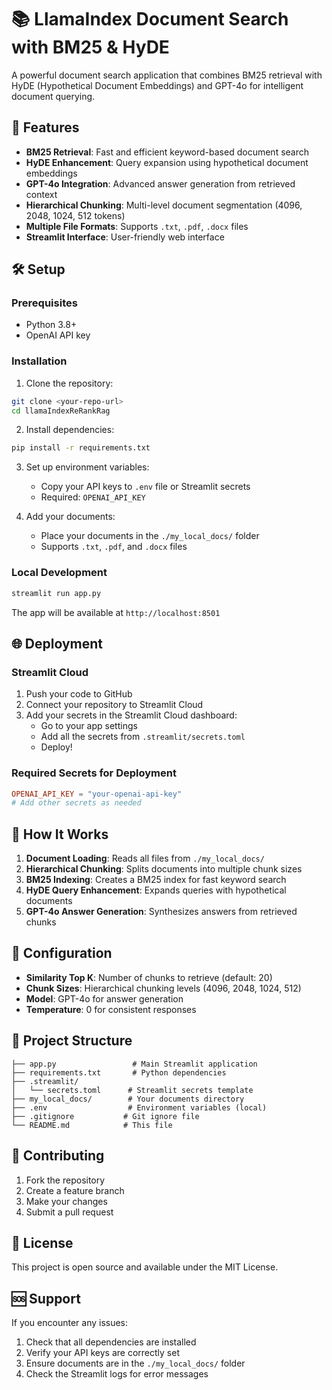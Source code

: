 # 📚 LlamaIndex Document Search with BM25 & HyDE

A powerful document search application that combines BM25 retrieval with HyDE (Hypothetical Document Embeddings) and GPT-4o for intelligent document querying.

## 🚀 Features

- **BM25 Retrieval**: Fast and efficient keyword-based document search
- **HyDE Enhancement**: Query expansion using hypothetical document embeddings
- **GPT-4o Integration**: Advanced answer generation from retrieved context
- **Hierarchical Chunking**: Multi-level document segmentation (4096, 2048, 1024, 512 tokens)
- **Multiple File Formats**: Supports `.txt`, `.pdf`, `.docx` files
- **Streamlit Interface**: User-friendly web interface

## 🛠️ Setup

### Prerequisites

- Python 3.8+
- OpenAI API key

### Installation

1. Clone the repository:
```bash
git clone <your-repo-url>
cd llamaIndexReRankRag
```

2. Install dependencies:
```bash
pip install -r requirements.txt
```

3. Set up environment variables:
   - Copy your API keys to `.env` file or Streamlit secrets
   - Required: `OPENAI_API_KEY`

4. Add your documents:
   - Place your documents in the `./my_local_docs/` folder
   - Supports `.txt`, `.pdf`, and `.docx` files

### Local Development

```bash
streamlit run app.py
```

The app will be available at `http://localhost:8501`

## 🌐 Deployment

### Streamlit Cloud

1. Push your code to GitHub
2. Connect your repository to Streamlit Cloud
3. Add your secrets in the Streamlit Cloud dashboard:
   - Go to your app settings
   - Add all the secrets from `.streamlit/secrets.toml`
   - Deploy!

### Required Secrets for Deployment

```toml
OPENAI_API_KEY = "your-openai-api-key"
# Add other secrets as needed
```

## 📖 How It Works

1. **Document Loading**: Reads all files from `./my_local_docs/`
2. **Hierarchical Chunking**: Splits documents into multiple chunk sizes
3. **BM25 Indexing**: Creates a BM25 index for fast keyword search
4. **HyDE Query Enhancement**: Expands queries with hypothetical documents
5. **GPT-4o Answer Generation**: Synthesizes answers from retrieved chunks

## 🔧 Configuration

- **Similarity Top K**: Number of chunks to retrieve (default: 20)
- **Chunk Sizes**: Hierarchical chunking levels (4096, 2048, 1024, 512)
- **Model**: GPT-4o for answer generation
- **Temperature**: 0 for consistent responses

## 📁 Project Structure

```
├── app.py                 # Main Streamlit application
├── requirements.txt       # Python dependencies
├── .streamlit/
│   └── secrets.toml      # Streamlit secrets template
├── my_local_docs/        # Your documents directory
├── .env                  # Environment variables (local)
├── .gitignore           # Git ignore file
└── README.md            # This file
```

## 🤝 Contributing

1. Fork the repository
2. Create a feature branch
3. Make your changes
4. Submit a pull request

## 📝 License

This project is open source and available under the MIT License.

## 🆘 Support

If you encounter any issues:
1. Check that all dependencies are installed
2. Verify your API keys are correctly set
3. Ensure documents are in the `./my_local_docs/` folder
4. Check the Streamlit logs for error messages 